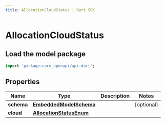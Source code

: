 ```yaml
---
title: AllocationCloudStatus | Dart SDK
---
```


# AllocationCloudStatus

## Load the model package
```dart
import 'package:core_openapi/api.dart';
```

## Properties
Name | Type | Description | Notes
------------ | ------------- | ------------- | -------------
**schema** | [**EmbeddedModelSchema**](EmbeddedModelSchema) |  | [optional] 
**cloud** | [**AllocationStatusEnum**](AllocationStatusEnum) |  | 




